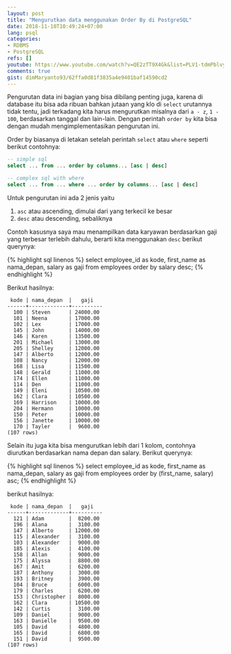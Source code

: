 ```yaml
---
layout: post
title: "Mengurutkan data menggunakan Order By di PostgreSQL"
date: 2018-11-10T10:49:24+07:00
lang: psql
categories:
- RDBMS
- PostgreSQL
refs: []
youtube: https://www.youtube.com/watch?v=QE2zTT9X4Gk&list=PLV1-tdmPblvypZXSk2GC932nludT345xk&index=9
comments: true
gist: dimMaryanto93/62ffa0d81f3835a4e9401baf14590cd2
---
```


Pengurutan data ini bagian yang bisa dibilang penting juga, karena di database itu bisa ada ribuan bahkan jutaan yang klo di `select` urutannya tidak tentu, jadi terkadang kita harus mengurutkan misalnya dari `a - z`, `1 - 100`, berdasarkan tanggal dan lain-lain. Dengan perintah `order by` kita bisa dengan mudah mengimplementasikan pengurutan ini.

Order by biasanya di letakan setelah perintah `select` atau `where` seperti berikut contohnya:

```sql
-- simple sql
select ... from ... order by columns... [asc | desc]

-- complex sql with where
select ... from ... where ... order by columns... [asc | desc]
```

Untuk pengurutan ini ada 2 jenis yaitu 

1. `asc` atau ascending, dimulai dari yang terkecil ke besar
2. `desc` atau descending, sebaliknya

Contoh kasusnya saya mau menampilkan data karyawan berdasarkan gaji yang terbesar terlebih dahulu, berarti kita menggunakan `desc` berikut querynya:

{% highlight sql linenos %}
select
    employee_id as kode,
    first_name as nama_depan,
    salary as gaji
from employees
order by salary desc;
{% endhighlight %}

Berikut hasilnya:

```postgresql-console
 kode | nama_depan  |   gaji   
------+-------------+----------
  100 | Steven      | 24000.00
  101 | Neena       | 17000.00
  102 | Lex         | 17000.00
  145 | John        | 14000.00
  146 | Karen       | 13500.00
  201 | Michael     | 13000.00
  205 | Shelley     | 12000.00
  147 | Alberto     | 12000.00
  108 | Nancy       | 12000.00
  168 | Lisa        | 11500.00
  148 | Gerald      | 11000.00
  174 | Ellen       | 11000.00
  114 | Den         | 11000.00
  149 | Eleni       | 10500.00
  162 | Clara       | 10500.00
  169 | Harrison    | 10000.00
  204 | Hermann     | 10000.00
  150 | Peter       | 10000.00
  156 | Janette     | 10000.00
  170 | Tayler      |  9600.00
(107 rows)
```

Selain itu juga kita bisa mengurutkan lebih dari 1 kolom, contohnya diurutkan berdasarkan nama depan dan salary. Berikut querynya:


{% highlight sql linenos %}
select
    employee_id as kode,
    first_name as nama_depan,
    salary as gaji
from employees
order by (first_name, salary) asc;
{% endhighlight %}

berikut hasilnya:

```postgresql-console
 kode | nama_depan  |   gaji   
------+-------------+----------
  121 | Adam        |  8200.00
  196 | Alana       |  3100.00
  147 | Alberto     | 12000.00
  115 | Alexander   |  3100.00
  103 | Alexander   |  9000.00
  185 | Alexis      |  4100.00
  158 | Allan       |  9000.00
  175 | Alyssa      |  8800.00
  167 | Amit        |  6200.00
  187 | Anthony     |  3000.00
  193 | Britney     |  3900.00
  104 | Bruce       |  6000.00
  179 | Charles     |  6200.00
  153 | Christopher |  8000.00
  162 | Clara       | 10500.00
  142 | Curtis      |  3100.00
  109 | Daniel      |  9000.00
  163 | Danielle    |  9500.00
  105 | David       |  4800.00
  165 | David       |  6800.00
  151 | David       |  9500.00
(107 rows)
```